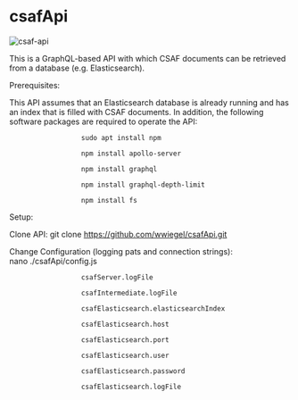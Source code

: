 # csafApi
![csaf-api](https://github.com/wwiegel/csafApi/assets/147643099/ffedee6a-ba0c-4691-bf22-dfa46a4d5d22)

This is a GraphQL-based API with which CSAF documents can be retrieved from a database (e.g. Elasticsearch).

Prerequisites:

This API assumes that an Elasticsearch database is already running and has an index that is filled with CSAF documents.
In addition, the following software packages are required to operate the API:

                      sudo apt install npm

                      npm install apollo-server

                      npm install graphql

                      npm install graphql-depth-limit

                      npm install fs

Setup:

Clone API:            git clone https://github.com/wwiegel/csafApi.git

Change Configuration (logging pats and connection strings):    
                      nano ./csafApi/config.js
                      
                      csafServer.logFile
                      
                      csafIntermediate.logFile
                      
                      csafElasticsearch.elasticsearchIndex
                      
                      csafElasticsearch.host
                      
                      csafElasticsearch.port
                      
                      csafElasticsearch.user
                      
                      csafElasticsearch.password
                      
                      csafElasticsearch.logFile
